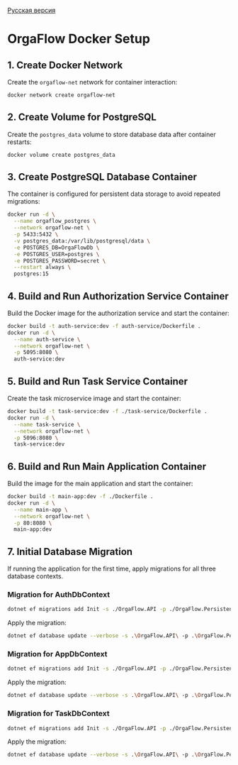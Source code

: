[Русская версия](README.md)

# OrgaFlow Docker Setup

## 1. Create Docker Network

Create the `orgaflow-net` network for container interaction:

```bash
docker network create orgaflow-net
```

## 2. Create Volume for PostgreSQL

Create the `postgres_data` volume to store database data after container restarts:

```bash
docker volume create postgres_data
```

## 3. Create PostgreSQL Database Container

The container is configured for persistent data storage to avoid repeated migrations:

```bash
docker run -d \
  --name orgaflow_postgres \
  --network orgaflow-net \
  -p 5433:5432 \
  -v postgres_data:/var/lib/postgresql/data \
  -e POSTGRES_DB=OrgaFlowDb \
  -e POSTGRES_USER=postgres \
  -e POSTGRES_PASSWORD=secret \
  --restart always \
  postgres:15
```

## 4. Build and Run Authorization Service Container

Build the Docker image for the authorization service and start the container:

```bash
docker build -t auth-service:dev -f auth-service/Dockerfile .
docker run -d \
  --name auth-service \
  --network orgaflow-net \
  -p 5095:8080 \
  auth-service:dev
```

## 5. Build and Run Task Service Container

Create the task microservice image and start the container:

```bash
docker build -t task-service:dev -f ./task-service/Dockerfile .
docker run -d \
  --name task-service \
  --network orgaflow-net \
  -p 5096:8080 \
  task-service:dev
```

## 6. Build and Run Main Application Container

Build the image for the main application and start the container:

```bash
docker build -t main-app:dev -f ./Dockerfile .
docker run -d \
  --name main-app \
  --network orgaflow-net \
  -p 80:8080 \
  main-app:dev
```

## 7. Initial Database Migration

If running the application for the first time, apply migrations for all three database contexts.

### Migration for AuthDbContext

```bash
dotnet ef migrations add Init -s ./OrgaFlow.API -p ./OrgaFlow.Persistence --context AuthDbContext
```

Apply the migration:

```bash
dotnet ef database update --verbose -s .\OrgaFlow.API\ -p .\OrgaFlow.Persistence\ --AuthDbContext
```

### Migration for AppDbContext

```bash
dotnet ef migrations add Init -s ./OrgaFlow.API -p ./OrgaFlow.Persistence --context AppDbContext
```

Apply the migration:

```bash
dotnet ef database update --verbose -s .\OrgaFlow.API\ -p .\OrgaFlow.Persistence\ --AppDbContext
```

### Migration for TaskDbContext

```bash
dotnet ef migrations add Init -s ./OrgaFlow.API -p ./OrgaFlow.Persistence --context TaskDbContext
```

Apply the migration:

```bash
dotnet ef database update --verbose -s .\OrgaFlow.API\ -p .\OrgaFlow.Persistence\ --TaskDbContext
```

